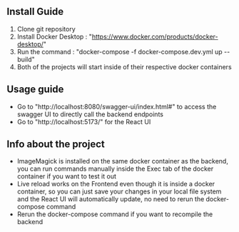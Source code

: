 ## Install Guide

1. Clone git repository
2. Install Docker Desktop : "https://www.docker.com/products/docker-desktop/"
3. Run the command : "docker-compose -f docker-compose.dev.yml up --build"
4. Both of the projects will start inside of their respective docker containers

## Usage guide
- Go to "http://localhost:8080/swagger-ui/index.html#" to access the swagger UI to directly call the backend endpoints
- Go to "http://localhost:5173/" for the React UI

## Info about the project
- ImageMagick is installed on the same docker container as the backend, you can run commands manually inside the Exec tab of the docker container if you want to test it out
- Live reload works on the Frontend even though it is inside a docker container, so you can just save your changes in your local file system and the React UI will automatically update, no need to rerun the docker-compose command
- Rerun the docker-compose command if you want to recompile the backend
